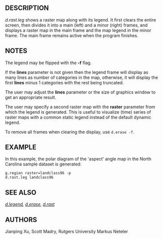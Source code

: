 ## DESCRIPTION

*d.rast.leg* shows a raster map along with its legend. It first clears
the entire screen, then divides it into a main (left) and a minor
(right) frames, and displays a raster map in the main frame and the map
legend in the minor frame. The main frame remains active when the
program finishes.

## NOTES

The legend may be flipped with the **-f** flag.

If the **lines** parameter is not given then the legend frame will
display as many lines as number of categories in the map, otherwise, it
will display the first **lines** minus 1 categories with the rest being
truncated.

The user may adjust the **lines** parameter or the size of graphics
window to get an appropriate result.

The user may specify a second raster map with the **raster** parameter
from which the legend is generated. This is useful to visualize (time)
series of raster maps with a common static legend instead of the default
dynamic legend.

To remove all frames when clearing the display, use `d.erase -f`.

## EXAMPLE

In this example, the polar diagram of the 'aspect' angle map in the
North Carolina sample dataset is generated:

```shell
g.region raster=landclass96 -p
d.rast.leg landclass96
```

## SEE ALSO

*[d.legend](d.legend.md), [d.erase](d.erase.md), [d.rast](d.rast.md)*

## AUTHORS

Jianping Xu, Scott Madry, Rutgers University
Markus Neteler
